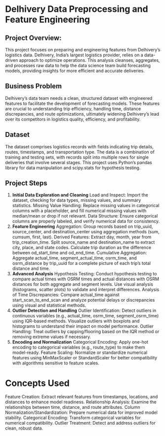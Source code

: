 # Delhivery Data Preprocessing and Feature Engineering
## Project Overview:

This project focuses on preparing and engineering features from Delhivery’s logistics data. Delhivery, India’s largest logistics provider, relies on a data-driven approach to optimize operations. This analysis cleanses, aggregates, and processes raw data to help the data science team build forecasting models, providing insights for more efficient and accurate deliveries.

## Business Problem
Delhivery’s data team needs a clean, structured dataset with engineered features to facilitate the development of forecasting models. These features are crucial to understanding trip efficiency, handling time, distance discrepancies, and route optimizations, ultimately widening Delhivery’s lead over its competitors in logistics quality, efficiency, and profitability.

## Dataset
The dataset comprises logistics records with fields indicating trip details, routes, timestamps, and transportation type. The data is a combination of training and testing sets, with records split into multiple rows for single deliveries that involve several stages. This project uses Python’s pandas library for data manipulation and scipy.stats for hypothesis testing.

## Project Steps
1. **Initial Data Exploration and Cleaning**
Load and Inspect: Import the dataset, checking for data types, missing values, and summary statistics.
Missing Value Handling: Replace missing values in categorical columns with a placeholder, and fill numerical missing values with median/mean or drop if not relevant.
Data Structure: Ensure categorical columns are properly labeled, and verify numerical data for consistency.
2. **Feature Engineering**
Aggregation: Group records based on trip_uuid, source_center, and destination_center using aggregation methods (sum, cumsum, first, last).
Derived Features:
Extract day, month, year from trip_creation_time.
Split source_name and destination_name to extract city, place, and state codes.
Calculate trip duration as the difference between od_start_time and od_end_time.
Cumulative Aggregation:
Aggregate actual_time, segment_actual_time, osrm_time, and osrm_distance by trip_uuid for a complete picture of each trip’s total distance and time.
3. **Advanced Analysis**
Hypothesis Testing:
Conduct hypothesis testing to compare actual times with OSRM times and actual distances with OSRM distances for both aggregate and segment levels.
Use visual analysis (histograms, scatter plots) to validate and interpret differences.
Analysis of Time Discrepancies:
Compare actual_time against start_scan_to_end_scan and analyze potential delays or discrepancies using visual and statistical methods.
4. **Outlier Detection and Handling**
Outlier Identification:
Detect outliers in continuous variables (e.g., actual_time, osrm_time, segment_osrm_time) using IQR-based methods.
Visualize outliers with boxplots and histograms to understand their impact on model performance.
Outlier Handling:
Treat outliers by capping/flooring based on the IQR method or removing extreme values if necessary.
5. **Encoding and Normalization**
Categorical Encoding:
Apply one-hot encoding to categorical variables (e.g., route_type) to make them model-ready.
Feature Scaling:
Normalize or standardize numerical features using MinMaxScaler or StandardScaler for better compatibility with algorithms sensitive to feature scales.

# Concepts Used
Feature Creation: Extract relevant features from timestamps, locations, and distances to enhance model readiness.
Relationship Analysis: Examine the relationships between time, distance, and route attributes.
Column Normalization/Standardization: Prepare numerical data for improved model stability.
Categorical Encoding: Transform categorical variables for numerical compatibility.
Outlier Treatment: Detect and address outliers for clean, robust data.
